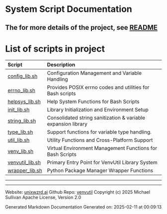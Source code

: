 # System Script Documentation

## The for more details of the project, see [README](/README.md)

# List of scripts in project

| Script | Description |
|:--|:--|
| [config_lib.sh](bin/shinclude/config_lib_sh.md) | Configuration Management and Variable Handling |
| [errno_lib.sh](bin/shinclude/errno_lib_sh.md) | Provides POSIX errno codes and utilities for Bash scripts |
| [helpsys_lib.sh](bin/shinclude/helpsys_lib_sh.md) | Help System Functions for Bash Scripts |
| [init_lib.sh](bin/shinclude/init_lib_sh.md) | Library Initialization and Environment Setup |
| [string_lib.sh](bin/shinclude/string_lib_sh.md) | Consolidated string sanitization & variable expansion library |
| [type_lib.sh](bin/shinclude/type_lib_sh.md) | Support functions for variable type handling. |
| [util_lib.sh](bin/shinclude/util_lib_sh.md) | Utility Functions and Cross-Platform Support |
| [venv_lib.sh](bin/shinclude/venv_lib_sh.md) | Virtual Environment Management Functions for Bash Scripts |
| [venvutil_lib.sh](bin/shinclude/venvutil_lib_sh.md) | Primary Entry Point for VenvUtil Library System |
| [wrapper_lib.sh](bin/shinclude/wrapper_lib_sh.md) | Python Package Manager Wrapper Functions |

---

---

Website: [unixwzrd.ai](https://unixwzrd.ai)
Github Repo: [venvutil](https://github.com/unixwzrd/venvutil)
Copyright (c) 2025 Michael Sullivan
Apache License, Version 2.0

Generated Markdown Documentation
Generated on: 2025-02-11 at 00:09:13
